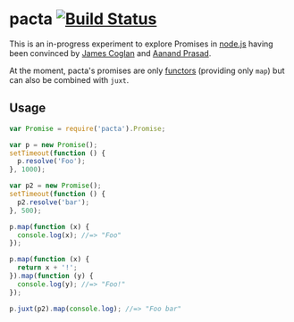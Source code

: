 # pacta [![Build Status](https://travis-ci.org/mudge/pacta.png?branch=master)](https://travis-ci.org/mudge/pacta)

This is an in-progress experiment to explore Promises in
[node.js](http://nodejs.org) having been convinced by [James
Coglan](http://blog.jcoglan.com/2013/03/30/callbacks-are-imperative-promises-are-functional-nodes-biggest-missed-opportunity/)
and [Aanand Prasad](http://aanandprasad.com/articles/negronis/).

At the moment, pacta's promises are only
[functors](https://github.com/puffnfresh/fantasy-land) (providing only `map`)
but can also be combined with `juxt`.

## Usage

```javascript
var Promise = require('pacta').Promise;

var p = new Promise();
setTimeout(function () {
  p.resolve('Foo');
}, 1000);

var p2 = new Promise();
setTimeout(function () {
  p2.resolve('bar');
}, 500);

p.map(function (x) {
  console.log(x); //=> "Foo"
});

p.map(function (x) {
  return x + '!';
}).map(function (y) {
  console.log(y); //=> "Foo!"
});

p.juxt(p2).map(console.log); //=> "Foo bar"
```
